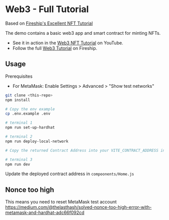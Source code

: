 # Web3 - Full Tutorial

Based on [Fireship's Excellent NFT Tutorial](https://fireship.io/lessons/web3-solidity-hardhat-react-tutorial/)

The demo contains a basic web3 app and smart contract for minting NFTs.

- See it in action in the [Web3 NFT Tutorial](https://youtu.be/meTpMP0J5E8) on YouTube.
- Follow the full [Web3 Tutorial](https://fireship.io/lessons/web3-solidity-hardhat-react-tutorial) on Fireship.

## Usage

Prerequisites

- For MetaMask: Enable Settings > Advanced > "Show test networks"

```bash
git clone <this-repo>
npm install

# Copy the env example
cp .env.example .env

# terminal 1
npm run set-up-hardhat

# terminal 2
npm run deploy-local-network

# Copy the returned Contract Address into your VITE_CONTRACT_ADDRESS in the .env file you created earlier

# terminal 3 
npm run dev
```

Update the deployed contract address in `compoonents/Home.js` 


## Nonce too high

This means you need to reset MetaMask test account
https://medium.com/@thelasthash/solved-nonce-too-high-error-with-metamask-and-hardhat-adc66f092cd

